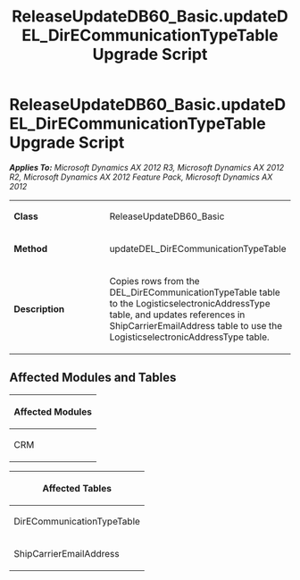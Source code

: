 ﻿---
title: ReleaseUpdateDB60_Basic.updateDEL_DirECommunicationTypeTable Upgrade Script
TOCTitle: ReleaseUpdateDB60_Basic.updateDEL_DirECommunicationTypeTable Upgrade Script
ms:assetid: b429d013-fbb1-563c-a8aa-4d2ada07034c
ms:mtpsurl: https://msdn.microsoft.com/en-us/library/JJ736956(v=AX.60)
ms:contentKeyID: 49710640
ms.date: 05/18/2015
mtps_version: v=AX.60
---

# ReleaseUpdateDB60\_Basic.updateDEL\_DirECommunicationTypeTable Upgrade Script 


_**Applies To:** Microsoft Dynamics AX 2012 R3, Microsoft Dynamics AX 2012 R2, Microsoft Dynamics AX 2012 Feature Pack, Microsoft Dynamics AX 2012_

<table>
<colgroup>
<col style="width: 50%" />
<col style="width: 50%" />
</colgroup>
<tbody>
<tr class="odd">
<td><p><strong>Class</strong></p></td>
<td><p>ReleaseUpdateDB60_Basic</p></td>
</tr>
<tr class="even">
<td><p><strong>Method</strong></p></td>
<td><p>updateDEL_DirECommunicationTypeTable</p></td>
</tr>
<tr class="odd">
<td><p><strong>Description</strong></p></td>
<td><p>Copies rows from the DEL_DirECommunicationTypeTable table to the LogisticselectronicAddressType table, and updates references in ShipCarrierEmailAddress table to use the LogisticselectronicAddressType table.</p></td>
</tr>
</tbody>
</table>


## Affected Modules and Tables

<table>
<colgroup>
<col style="width: 100%" />
</colgroup>
<thead>
<tr class="header">
<th><p>Affected Modules</p></th>
</tr>
</thead>
<tbody>
<tr class="odd">
<td><p>CRM</p></td>
</tr>
</tbody>
</table>


<table>
<colgroup>
<col style="width: 100%" />
</colgroup>
<thead>
<tr class="header">
<th><p>Affected Tables</p></th>
</tr>
</thead>
<tbody>
<tr class="odd">
<td><p>DirECommunicationTypeTable</p></td>
</tr>
<tr class="even">
<td><p>ShipCarrierEmailAddress</p></td>
</tr>
</tbody>
</table>

  


